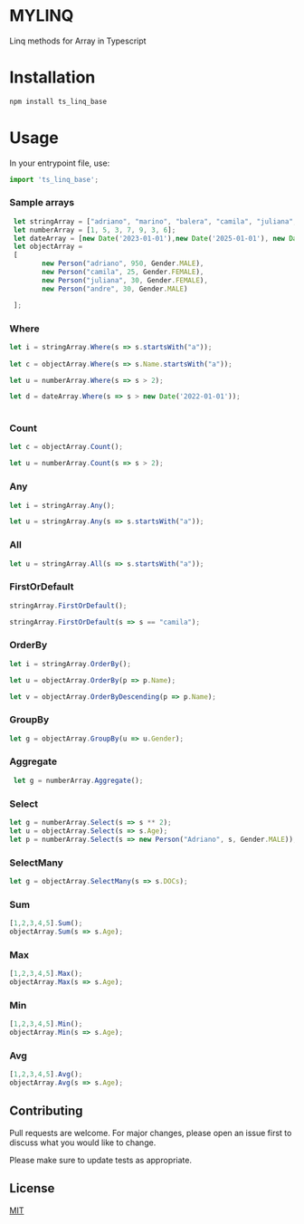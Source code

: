# MYLINQ

Linq methods for Array in Typescript

# Installation



```bash
npm install ts_linq_base
```

# Usage

In your entrypoint file, use: 


```typescript
import 'ts_linq_base';
```
### Sample arrays

```typescript
 let stringArray = ["adriano", "marino", "balera", "camila", "juliana", "andre"];
 let numberArray = [1, 5, 3, 7, 9, 3, 6];
 let dateArray = [new Date('2023-01-01'),new Date('2025-01-01'), new Date('2021-01-01')]
 let objectArray = 
 [
        new Person("adriano", 950, Gender.MALE),
        new Person("camila", 25, Gender.FEMALE),
        new Person("juliana", 30, Gender.FEMALE),
        new Person("andre", 30, Gender.MALE)

 ];
```

### Where
```typescript
let i = stringArray.Where(s => s.startsWith("a"));   
        
let c = objectArray.Where(s => s.Name.startsWith("a"));       

let u = numberArray.Where(s => s > 2);

let d = dateArray.Where(s => s > new Date('2022-01-01'));
       

```


### Count
```typescript   
let c = objectArray.Count();       

let u = numberArray.Count(s => s > 2);

```


### Any
```typescript   
let i = stringArray.Any();

let u = stringArray.Any(s => s.startsWith("a"));

```

### All
```typescript   
let u = stringArray.All(s => s.startsWith("a"));

```


### FirstOrDefault
```typescript   
stringArray.FirstOrDefault();

stringArray.FirstOrDefault(s => s == "camila");       

```

### OrderBy 
```typescript   
let i = stringArray.OrderBy();

let u = objectArray.OrderBy(p => p.Name); 

let v = objectArray.OrderByDescending(p => p.Name);
```

### GroupBy
```typescript   
let g = objectArray.GroupBy(u => u.Gender);
```

### Aggregate
```typescript   
 let g = numberArray.Aggregate();
```

### Select
```typescript   
let g = numberArray.Select(s => s ** 2);  
let u = objectArray.Select(s => s.Age);
let p = numberArray.Select(s => new Person("Adriano", s, Gender.MALE));
```


### SelectMany
```typescript   
let g = objectArray.SelectMany(s => s.DOCs);      
```

### Sum
```typescript   
[1,2,3,4,5].Sum(); 
objectArray.Sum(s => s.Age);      
```

### Max
```typescript   
[1,2,3,4,5].Max();
objectArray.Max(s => s.Age);       
```


### Min
```typescript   
[1,2,3,4,5].Min(); 
objectArray.Min(s => s.Age);      
```


### Avg
```typescript   
[1,2,3,4,5].Avg(); 
objectArray.Avg(s => s.Age);      
```



## Contributing

Pull requests are welcome. For major changes, please open an issue first
to discuss what you would like to change.

Please make sure to update tests as appropriate.

## License

[MIT](https://choosealicense.com/licenses/mit/)